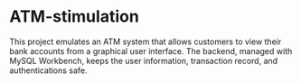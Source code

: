 # ATM-stimulation
This project emulates an ATM system that allows customers to view their bank accounts from a graphical user interface. The backend, managed with MySQL Workbench, keeps the user information, transaction record, and authentications safe.
